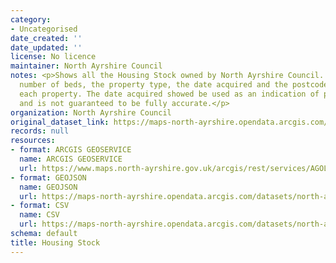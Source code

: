 ```yaml
---
category:
- Uncategorised
date_created: ''
date_updated: ''
license: No licence
maintainer: North Ayrshire Council
notes: <p>Shows all the Housing Stock owned by North Ayrshire Council. It shows the
  number of beds, the property type, the date acquired and the postcode sector of
  each property. The date acquired showed be used as an indication of property age
  and is not guaranteed to be fully accurate.</p>
organization: North Ayrshire Council
original_dataset_link: https://maps-north-ayrshire.opendata.arcgis.com/maps/north-ayrshire::housing-stock
records: null
resources:
- format: ARCGIS GEOSERVICE
  name: ARCGIS GEOSERVICE
  url: https://www.maps.north-ayrshire.gov.uk/arcgis/rest/services/AGOL/Open_Data_Portal2/MapServer/43
- format: GEOJSON
  name: GEOJSON
  url: https://maps-north-ayrshire.opendata.arcgis.com/datasets/north-ayrshire::housing-stock.geojson?outSR=%7B%22latestWkid%22%3A27700%2C%22wkid%22%3A27700%7D
- format: CSV
  name: CSV
  url: https://maps-north-ayrshire.opendata.arcgis.com/datasets/north-ayrshire::housing-stock.csv?outSR=%7B%22latestWkid%22%3A27700%2C%22wkid%22%3A27700%7D
schema: default
title: Housing Stock
---
```

